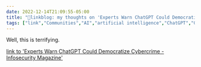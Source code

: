 ```yaml
---
date: 2022-12-14T21:09:55-05:00
title: "🔗linkblog: my thoughts on 'Experts Warn ChatGPT Could Democratize Cybercrime - Infosecurity Magazine'"
tags: ["link","Communities","AI","artificial intelligence","ChatGPT","GPT"]
---
```

Well, this is terrifying.  
 

[link to 'Experts Warn ChatGPT Could Democratize Cybercrime - Infosecurity Magazine'](https://www.infosecurity-magazine.com/news/experts-warn-chatgpt-democratize/)
